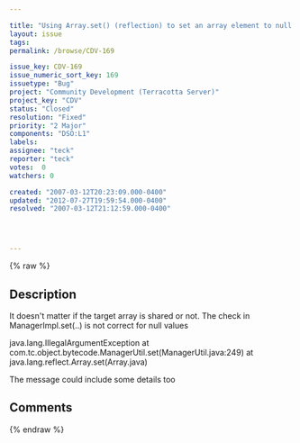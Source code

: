 ```yaml
---

title: "Using Array.set() (reflection) to set an array element to null throws IllegalArgumentException"
layout: issue
tags: 
permalink: /browse/CDV-169

issue_key: CDV-169
issue_numeric_sort_key: 169
issuetype: "Bug"
project: "Community Development (Terracotta Server)"
project_key: "CDV"
status: "Closed"
resolution: "Fixed"
priority: "2 Major"
components: "DSO:L1"
labels: 
assignee: "teck"
reporter: "teck"
votes:  0
watchers: 0

created: "2007-03-12T20:23:09.000-0400"
updated: "2012-07-27T19:59:54.000-0400"
resolved: "2007-03-12T21:12:59.000-0400"




---
```


{% raw %}

## Description

<div markdown="1" class="description">

It doesn't matter if the target array is shared or not. The check in ManagerImpl.set(..) is not correct for null values

java.lang.IllegalArgumentException
        at com.tc.object.bytecode.ManagerUtil.set(ManagerUtil.java:249)
        at java.lang.reflect.Array.set(Array.java)

The message could include some details too

</div>

## Comments



{% endraw %}
